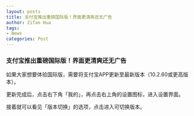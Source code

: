 ```yaml
---
layout: posts
title: 支付宝推出重磅国际版！界面更清爽还无广告
author: Zifan Hua
tags:
- News
categories: Post
---
```


### 支付宝推出重磅国际版！界面更清爽还无广告

如果大家想要体验国际版，需要将支付宝APP更新至最新版本（10.2.60或更高版本）。

更新完成后，点击右下角「我的」，再点击右上角的设置图标，进入设置界面。

接着就可以看见「版本切换」的选项，点击进入可切换版本。
